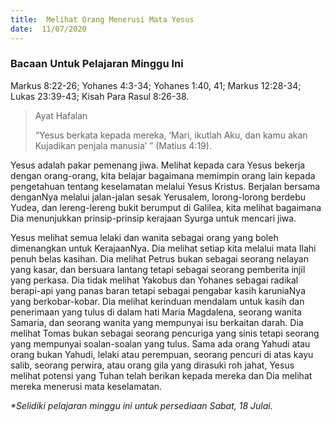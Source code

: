 ```yaml
---
title:  Melihat Orang Menerusi Mata Yesus
date:  11/07/2020
---
```


### Bacaan Untuk Pelajaran Minggu Ini
Markus 8:22-26; Yohanes 4:3-34; Yohanes 1:40, 41; Markus 12:28-34; Lukas 23:39-43; Kisah Para Rasul 8:26-38.

> <p>Ayat Hafalan</p>
> “Yesus berkata kepada mereka, ‘Mari, ikutlah Aku, dan kamu akan Kujadikan penjala manusia’ ” (Matius 4:19).

Yesus adalah pakar pemenang jiwa. Melihat kepada cara Yesus bekerja dengan orang-orang, kita belajar bagaimana memimpin orang lain kepada pengetahuan tentang keselamatan melalui Yesus Kristus. Berjalan bersama denganNya melalui jalan-jalan sesak Yerusalem, lorong-lorong berdebu Yudea, dan lereng-lereng bukit berumput di Galilea, kita melihat bagaimana Dia menunjukkan prinsip-prinsip kerajaan Syurga untuk mencari jiwa.

Yesus melihat semua lelaki dan wanita sebagai orang yang boleh dimenangkan untuk KerajaanNya. Dia melihat setiap kita melalui mata Ilahi penuh belas kasihan. Dia melihat Petrus bukan sebagai seorang nelayan yang kasar, dan bersuara lantang tetapi sebagai seorang pemberita injil yang perkasa. Dia tidak melihat Yakobus dan Yohanes sebagai radikal berapi-api yang panas baran tetapi sebagai pengabar kasih karuniaNya yang berkobar-kobar. Dia  melihat kerinduan mendalam untuk kasih dan penerimaan yang tulus di dalam hati Maria Magdalena, seorang wanita Samaria, dan seorang wanita yang mempunyai isu berkaitan darah. Dia  melihat Tomas bukan sebagai seorang pencuriga yang sinis tetapi seorang yang mempunyai soalan-soalan yang tulus. Sama ada orang Yahudi atau orang bukan Yahudi, lelaki atau perempuan, seorang pencuri di atas kayu salib, seorang perwira, atau orang gila yang dirasuki roh jahat, Yesus melihat potensi yang Tuhan telah berikan kepada mereka dan Dia melihat mereka menerusi mata keselamatan.

_*Selidiki pelajaran minggu ini untuk persediaan Sabat, 18 Julai._